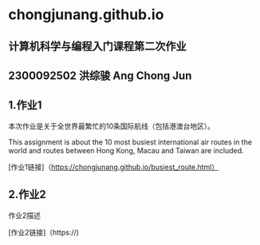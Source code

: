 # chongjunang.github.io
## 计算机科学与编程入门课程第二次作业

## 2300092502 洪综骏 Ang Chong Jun

## 1.作业1
本次作业是关于全世界最繁忙的10条国际航线（包括港澳台地区）。

This assignment is about the 10 most busiest international air routes in the world and routes between Hong Kong, Macau and Taiwan are included.

[作业1链接]（https://chongjunang.github.io/busiest_route.html）
## 2.作业2
作业2描述

[作业2链接]（https://)
